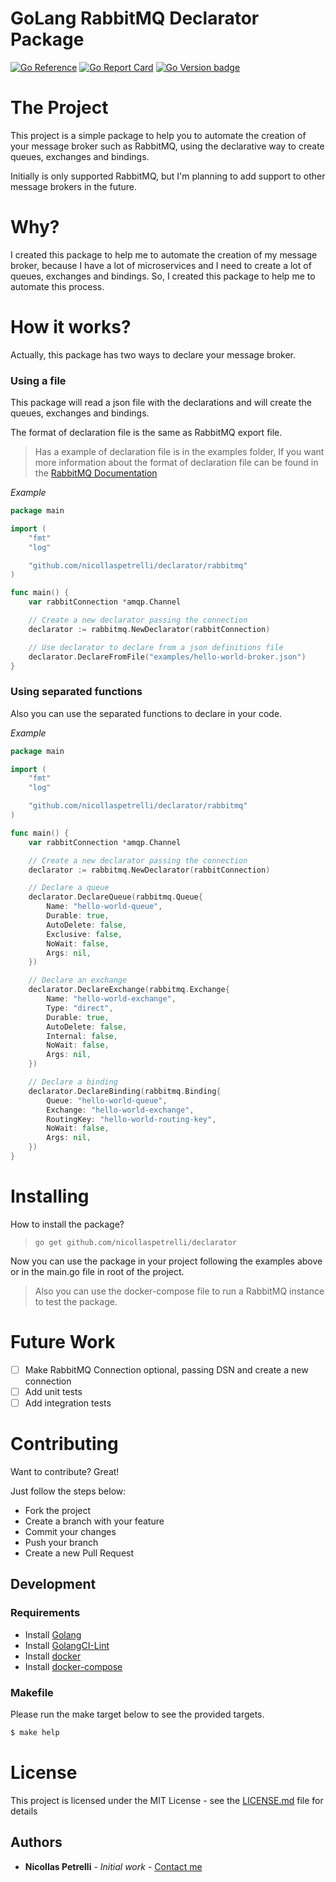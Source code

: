 # GoLang RabbitMQ Declarator Package

[![Go Reference](https://pkg.go.dev/badge/github.com/nicollaspetrelli/declarator.svg)](https://pkg.go.dev/github.com/nicollaspetrelli/declarator) [![Go Report Card](https://goreportcard.com/badge/github.com/nicollaspetrelli/declarator)](https://goreportcard.com/report/github.com/nicollaspetrelli/declarator) [![Go Version badge](https://img.shields.io/badge/Go-1.20.5-blue.svg)]()

# The Project

This project is a simple package to help you to automate the creation of your message broker such as RabbitMQ, using the declarative way to create queues, exchanges and bindings.

Initially is only supported RabbitMQ, but I'm planning to add support to other message brokers in the future.

# Why?

I created this package to help me to automate the creation of my message broker, because I have a lot of microservices and I need to create a lot of queues, exchanges and bindings. So, I created this package to help me to automate this process.

# How it works?

Actually, this package has two ways to declare your message broker.

### Using a file

This package will read a json file with the declarations and will create the queues, exchanges and bindings.

The format of declaration file is the same as RabbitMQ export file.

> Has a example of declaration file is in the examples folder, If you want more information about the format of declaration file can be found in the [RabbitMQ Documentation](https://www.rabbitmq.com/management-cli.html#export-import)

_Example_

```go
package main

import (
    "fmt"
    "log"

    "github.com/nicollaspetrelli/declarator/rabbitmq"
)

func main() {
    var rabbitConnection *amqp.Channel

    // Create a new declarator passing the connection
    declarator := rabbitmq.NewDeclarator(rabbitConnection)

    // Use declarator to declare from a json definitions file
    declarator.DeclareFromFile("examples/hello-world-broker.json")
}
```

### Using separated functions

Also you can use the separated functions to declare in your code.

_Example_

```go
package main

import (
    "fmt"
    "log"

    "github.com/nicollaspetrelli/declarator/rabbitmq"
)

func main() {
    var rabbitConnection *amqp.Channel

    // Create a new declarator passing the connection
    declarator := rabbitmq.NewDeclarator(rabbitConnection)

    // Declare a queue
    declarator.DeclareQueue(rabbitmq.Queue{
        Name: "hello-world-queue",
        Durable: true,
        AutoDelete: false,
        Exclusive: false,
        NoWait: false,
        Args: nil,
    })

    // Declare an exchange
    declarator.DeclareExchange(rabbitmq.Exchange{
        Name: "hello-world-exchange",
        Type: "direct",
        Durable: true,
        AutoDelete: false,
        Internal: false,
        NoWait: false,
        Args: nil,
    })

    // Declare a binding
    declarator.DeclareBinding(rabbitmq.Binding{
        Queue: "hello-world-queue",
        Exchange: "hello-world-exchange",
        RoutingKey: "hello-world-routing-key",
        NoWait: false,
        Args: nil,
    })
}
```

# Installing

How to install the package?

> `go get github.com/nicollaspetrelli/declarator`

Now you can use the package in your project following the examples above or in the main.go file in root of the project.

> Also you can use the docker-compose file to run a RabbitMQ instance to test the package.

# Future Work

- [ ] Make RabbitMQ Connection optional, passing DSN and create a new connection
- [ ] Add unit tests
- [ ] Add integration tests

# Contributing

Want to contribute? Great!

Just follow the steps below:

- Fork the project
- Create a branch with your feature
- Commit your changes
- Push your branch
- Create a new Pull Request

## Development

### Requirements

- Install [Golang](https://golang.org)
- Install [GolangCI-Lint](https://golangci-lint.run/)
- Install [docker](https://docs.docker.com/install/)
- Install [docker-compose](https://docs.docker.com/compose/install/)

### Makefile

Please run the make target below to see the provided targets.

```sh
$ make help
```

# License

This project is licensed under the MIT License - see the [LICENSE.md](LICENSE.md) file for details

## Authors

- **Nicollas Petrelli** - _Initial work_ - [Contact me](mailto:me@nicollas.dev)
